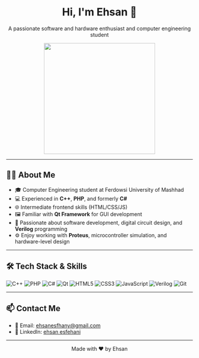 <h1 align="center">Hi, I'm Ehsan 👋</h1>

<p align="center">
  A passionate software and hardware enthusiast and computer engineering student
</p>

<p align="center">
  <img src="https://i.redd.it/6tzv6v5jqru81.gif" width="300" />
</p>

---

## 👨‍🎓 About Me

- 🎓 Computer Engineering student at Ferdowsi University of Mashhad  
- 💻 Experienced in **C++**, **PHP**, and formerly **C#**
- 🌐 Intermediate frontend skills (HTML/CSS/JS)  
- 🖼️ Familiar with **Qt Framework** for GUI development
- 🔧 Passionate about software development, digital circuit design, and **Verilog** programming
- ⚙️ Enjoy working with **Proteus**, microcontroller simulation, and hardware-level design

---

## 🛠️ Tech Stack & Skills

![C++](https://img.shields.io/badge/C++-00599C?style=for-the-badge&logo=c%2B%2B&logoColor=white)
![PHP](https://img.shields.io/badge/PHP-777BB4?style=for-the-badge&logo=php&logoColor=white)
![C#](https://img.shields.io/badge/C%23-239120?style=for-the-badge&logo=c-sharp&logoColor=white)
![Qt](https://img.shields.io/badge/Qt-41CD52?style=for-the-badge&logo=qt&logoColor=white)
![HTML5](https://img.shields.io/badge/HTML5-E34F26?style=for-the-badge&logo=html5&logoColor=white)
![CSS3](https://img.shields.io/badge/CSS3-1572B6?style=for-the-badge&logo=css3&logoColor=white)
![JavaScript](https://img.shields.io/badge/JavaScript-F7DF1E?style=for-the-badge&logo=javascript&logoColor=black)
![Verilog](https://img.shields.io/badge/Verilog-00B2EE?style=for-the-badge&logo=verilog&logoColor=white)
![Git](https://img.shields.io/badge/Git-F05032?style=for-the-badge&logo=git&logoColor=white)

---

## 📫 Contact Me

- 📧 Email: ehsanesfhany@gmail.com  
- 💼 LinkedIn: [ehsan esfehani](https://www.linkedin.com/in/ehsan-esfehani-067b45340/?trk=flagship3_open_to_hiring_creation_upsell)

---

<p align="center">
  Made with ❤️ by Ehsan
</p>
